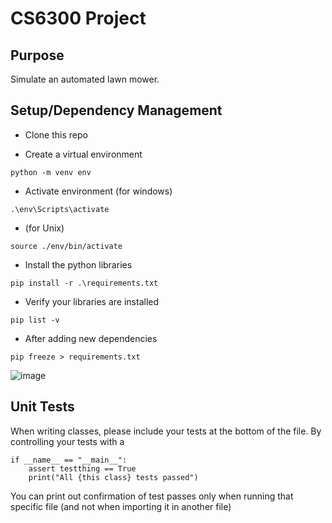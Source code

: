 # CS6300 Project


## Purpose

Simulate an automated lawn mower.

## Setup/Dependency Management


- Clone this repo

- Create a virtual environment
```
python -m venv env
```

- Activate environment (for windows)
```
.\env\Scripts\activate
```
- (for Unix)
```
source ./env/bin/activate
```

- Install the python libraries
```
pip install -r .\requirements.txt
```

- Verify your libraries are installed

```
pip list -v
```

- After adding new dependencies
```
pip freeze > requirements.txt
```

![image](https://github.com/user-attachments/assets/a469e716-64ab-4482-89eb-11869e9db7a2)

## Unit Tests
When writing classes, please include your tests at the bottom of the file. By controlling your tests with a
```
if __name__ == "__main__":
    assert testthing == True
    print("All {this class} tests passed")
```
You can print out confirmation of test passes only when running that specific file (and not when importing it in another file)